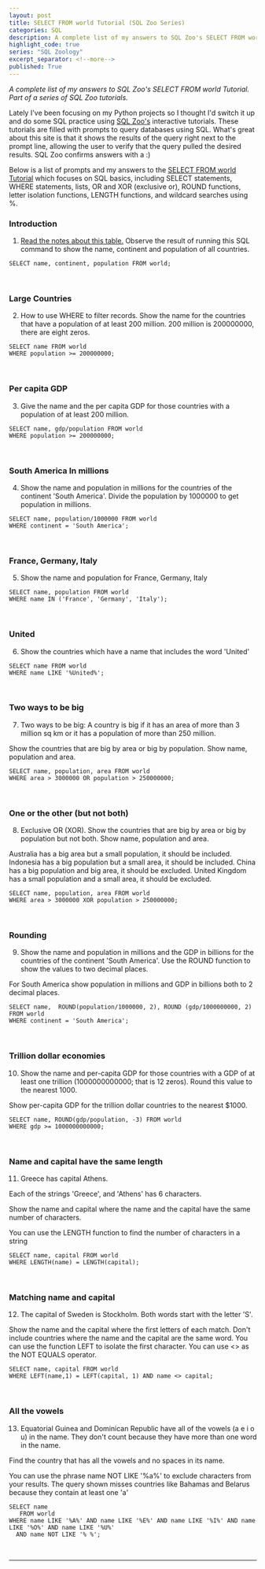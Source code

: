 ```yaml
---
layout: post
title: SELECT FROM world Tutorial (SQL Zoo Series)
categories: SQL
description: A complete list of my answers to SQL Zoo's SELECT FROM world Tutorial.  Part of a series of SQL Zoo tutorials.
highlight_code: true
series: "SQL Zoology"
excerpt_separator: <!--more-->
published: True
---
```

*A complete list of my answers to SQL Zoo's SELECT FROM world Tutorial.  Part of a series of SQL Zoo tutorials.*

<!--more-->

Lately I've been focusing on my Python projects so I thought I'd switch it up and do some SQL practice using [SQL Zoo's](https://sqlzoo.net/) interactive tutorials.  These tutorials are filled with prompts to query databases using SQL.  What's great about this site is that it shows the results of the query right next to the prompt line, allowing the user to verify that the query pulled the desired results.  SQL Zoo confirms answers with a :)

Below is a list of prompts and my answers to the [SELECT FROM world Tutorial](https://sqlzoo.net/wiki/SELECT_from_WORLD_Tutorial) which focuses on SQL basics, including SELECT statements, WHERE statements, lists, OR and XOR (exclusive or), ROUND functions, letter isolation functions, LENGTH functions, and wildcard searches using %.
<br>

### Introduction

1. [Read the notes about this table.](https://sqlzoo.net/wiki/Read_the_notes_about_this_table.) Observe the result of running this SQL command to show the name, continent and population of all countries.

```
SELECT name, continent, population FROM world;
```
<br>

### Large Countries

2. How to use WHERE to filter records. Show the name for the countries that have a population of at least 200 million. 200 million is 200000000, there are eight zeros.

```
SELECT name FROM world
WHERE population >= 200000000;
```
<br>

### Per capita GDP

3. Give the name and the per capita GDP for those countries with a population of at least 200 million.

```
SELECT name, gdp/population FROM world
WHERE population >= 200000000;
```
<br>

### South America In millions

4. Show the name and population in millions for the countries of the continent 'South America'. Divide the population by 1000000 to get population in millions.

```
SELECT name, population/1000000 FROM world
WHERE continent = 'South America';
```
<br>

### France, Germany, Italy

5. Show the name and population for France, Germany, Italy

```
SELECT name, population FROM world
WHERE name IN ('France', 'Germany', 'Italy');
```
<br>

### United

6. Show the countries which have a name that includes the word 'United'

```
SELECT name FROM world
WHERE name LIKE '%United%';
```
<br>

### Two ways to be big

7. Two ways to be big: A country is big if it has an area of more than 3 million sq km or it has a population of more than 250 million.

Show the countries that are big by area or big by population. Show name, population and area.

```
SELECT name, population, area FROM world
WHERE area > 3000000 OR population > 250000000;
```
<br>

### One or the other (but not both)

8. Exclusive OR (XOR). Show the countries that are big by area or big by population but not both. Show name, population and area.

Australia has a big area but a small population, it should be included.
Indonesia has a big population but a small area, it should be included.
China has a big population and big area, it should be excluded.
United Kingdom has a small population and a small area, it should be excluded.

```
SELECT name, population, area FROM world
WHERE area > 3000000 XOR population > 250000000;
```
<br>

### Rounding

9. Show the name and population in millions and the GDP in billions for the countries of the continent 'South America'. Use the ROUND function to show the values to two decimal places.

For South America show population in millions and GDP in billions both to 2 decimal places.

```
SELECT name,  ROUND(population/1000000, 2), ROUND (gdp/1000000000, 2) FROM world
WHERE continent = 'South America';
```
<br>

### Trillion dollar economies

10. Show the name and per-capita GDP for those countries with a GDP of at least one trillion (1000000000000; that is 12 zeros). Round this value to the nearest 1000.

Show per-capita GDP for the trillion dollar countries to the nearest $1000.

```
SELECT name, ROUND(gdp/population, -3) FROM world
WHERE gdp >= 1000000000000;
```
<br>

### Name and capital have the same length

11. Greece has capital Athens.

Each of the strings 'Greece', and 'Athens' has 6 characters.

Show the name and capital where the name and the capital have the same number of characters.

You can use the LENGTH function to find the number of characters in a string

```
SELECT name, capital FROM world
WHERE LENGTH(name) = LENGTH(capital);
```
<br>

### Matching name and capital

12. The capital of Sweden is Stockholm. Both words start with the letter 'S'.

Show the name and the capital where the first letters of each match. Don't include countries where the name and the capital are the same word.
You can use the function LEFT to isolate the first character.
You can use <> as the NOT EQUALS operator.

```
SELECT name, capital FROM world
WHERE LEFT(name,1) = LEFT(capital, 1) AND name <> capital;
```
<br>

### All the vowels

13. Equatorial Guinea and Dominican Republic have all of the vowels (a e i o u) in the name. They don't count because they have more than one word in the name.

Find the country that has all the vowels and no spaces in its name.

You can use the phrase name NOT LIKE '%a%' to exclude characters from your results.
The query shown misses countries like Bahamas and Belarus because they contain at least one 'a'

```
SELECT name
   FROM world
WHERE name LIKE '%A%' AND name LIKE '%E%' AND name LIKE '%I%' AND name LIKE '%O%' AND name LIKE '%U%'
  AND name NOT LIKE '% %';
```
<br>

---

